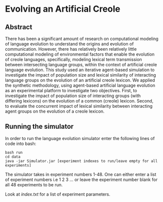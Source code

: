 # Evolving an Artificial Creole

## Abstract
There has been a significant amount of research on computational modeling
of language evolution to understand the origins and evolution of communication.
However, there has relatively been relatively little computational modeling
of environmental factors that enable the evolution of creole languages,
specifically, modeling lexical term transmission between intersecting
language groups, within the context of artificial creole language
evolution.  This study used an iterative agent-based simulation to
investigate the impact of population size and lexical similarity
of interacting language groups on the evolution of an artificial creole lexicon.
We applied the synthetic methodology, using agent-based artificial
language evolution as an experimental platform to investigate two
objectives.  First, to investigate the impact of population size of
interacting groups (with differing lexicons) on the evolution of a
common (creole) lexicon.  Second, to evaluate the concurrent impact of
lexical similarity between interacting agent groups on the evolution
of a creole lexicon.


## Running the simulator

In order to run the language evolution simulator enter the following lines of code into bash: 

```
bash run
cd data
java -jar Simulator.jar [experiment indexes to run/leave empty for all experiments]
```

The simulator takes in experiment numbers 1-48. One can either enter a list of experiment numbers i.e 1 2 3 ... or leave the experiment number blank for all 48 experiments to be run.

Look at *index.txt* for a list of experiment parameters.
